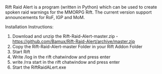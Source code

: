 Rift Raid Alert is a program (written in Python) which can be used to create spoken raid warnings for the MMORPG Rift.
The current version support announcements for RoF, IGP and MoM.

Installation Instructions:

1.  Download and unzip the Rift-Raid-Alert-master.zip - https://github.com/Bamux/Rift-Raid-Alert/archive/master.zip
2.  Copy the Rift-Raid-Alert-master Folder in your Rift Addon Folder
3.  Start Rift
4.  Write /log in the rift chatwindow and press enter
5.  write /rra start in the rift chatwindow and press enter
5.  Start the RiftRaidALert.exe
